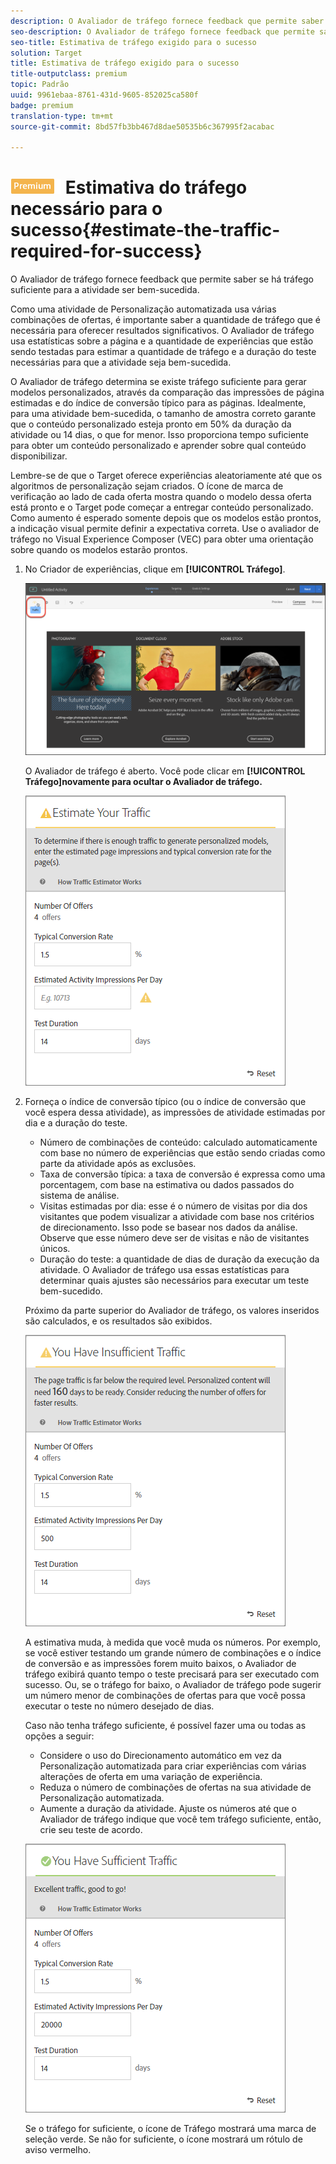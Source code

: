 ```yaml
---
description: O Avaliador de tráfego fornece feedback que permite saber se há tráfego suficiente para a atividade ser bem-sucedida.
seo-description: O Avaliador de tráfego fornece feedback que permite saber se há tráfego suficiente para a atividade ser bem-sucedida.
seo-title: Estimativa de tráfego exigido para o sucesso
solution: Target
title: Estimativa de tráfego exigido para o sucesso
title-outputclass: premium
topic: Padrão
uuid: 9961ebaa-8761-431d-9605-852025ca580f
badge: premium
translation-type: tm+mt
source-git-commit: 8bd57fb3bb467d8dae50535b6c367995f2acabac

---
```



# ![PREMIUM](/help/assets/premium.png) Estimativa do tráfego necessário para o sucesso{#estimate-the-traffic-required-for-success}

O Avaliador de tráfego fornece feedback que permite saber se há tráfego suficiente para a atividade ser bem-sucedida.

Como uma atividade de Personalização automatizada usa várias combinações de ofertas, é importante saber a quantidade de tráfego que é necessária para oferecer resultados significativos. O Avaliador de tráfego usa estatísticas sobre a página e a quantidade de experiências que estão sendo testadas para estimar a quantidade de tráfego e a duração do teste necessárias para que a atividade seja bem-sucedida.

O Avaliador de tráfego determina se existe tráfego suficiente para gerar modelos personalizados, através da comparação das impressões de página estimadas e do índice de conversão típico para as páginas. Idealmente, para uma atividade bem-sucedida, o tamanho de amostra correto garante que o conteúdo personalizado esteja pronto em 50% da duração da atividade ou 14 dias, o que for menor. Isso proporciona tempo suficiente para obter um conteúdo personalizado e aprender sobre qual conteúdo disponibilizar.

Lembre-se de que o Target oferece experiências aleatoriamente até que os algoritmos de personalização sejam criados. O ícone de marca de verificação ao lado de cada oferta mostra quando o modelo dessa oferta está pronto e o Target pode começar a entregar conteúdo personalizado. Como aumento é esperado somente depois que os modelos estão prontos, a indicação visual permite definir a expectativa correta. Use o avaliador de tráfego no Visual Experience Composer (VEC) para obter uma orientação sobre quando os modelos estarão prontos.

1. No Criador de experiências, clique em **[!UICONTROL Tráfego]**.

   ![Ícone de tráfego](/help/c-activities/t-automated-personalization/assets/icon-traffic.png)

   O Avaliador de tráfego é aberto. Você pode clicar em **[!UICONTROL Tráfego]novamente para ocultar o Avaliador de tráfego.**

   ![](assets/ap_est.png)

1. Forneça o índice de conversão típico (ou o índice de conversão que você espera dessa atividade), as impressões de atividade estimadas por dia e a duração do teste.

   * Número de combinações de conteúdo: calculado automaticamente com base no número de experiências que estão sendo criadas como parte da atividade após as exclusões.
   * Taxa de conversão típica: a taxa de conversão é expressa como uma porcentagem, com base na estimativa ou dados passados do sistema de análise.
   * Visitas estimadas por dia: esse é o número de visitas por dia dos visitantes que podem visualizar a atividade com base nos critérios de direcionamento. Isso pode se basear nos dados da análise. Observe que esse número deve ser de visitas e não de visitantes únicos.
   * Duração do teste: a quantidade de dias de duração da execução da atividade.
   O Avaliador de tráfego usa essas estatísticas para determinar quais ajustes são necessários para executar um teste bem-sucedido.

   Próximo da parte superior do Avaliador de tráfego, os valores inseridos são calculados, e os resultados são exibidos.

   ![](assets/ap_est_no.png)

   A estimativa muda, à medida que você muda os números. Por exemplo, se você estiver testando um grande número de combinações e o índice de conversão e as impressões forem muito baixos, o Avaliador de tráfego exibirá quanto tempo o teste precisará para ser executado com sucesso. Ou, se o tráfego for baixo, o Avaliador de tráfego pode sugerir um número menor de combinações de ofertas para que você possa executar o teste no número desejado de dias.

   Caso não tenha tráfego suficiente, é possível fazer uma ou todas as opções a seguir:

   * Considere o uso do Direcionamento automático em vez da Personalização automatizada para criar experiências com várias alterações de oferta em uma variação de experiência.
   * Reduza o número de combinações de ofertas na sua atividade de Personalização automatizada.
   * Aumente a duração da atividade.
   Ajuste os números até que o Avaliador de tráfego indique que você tem tráfego suficiente, então, crie seu teste de acordo.

   ![](assets/ap_est_yes.png)

   Se o tráfego for suficiente, o ícone de Tráfego mostrará uma marca de seleção verde. Se não for suficiente, o ícone mostrará um rótulo de aviso vermelho.
